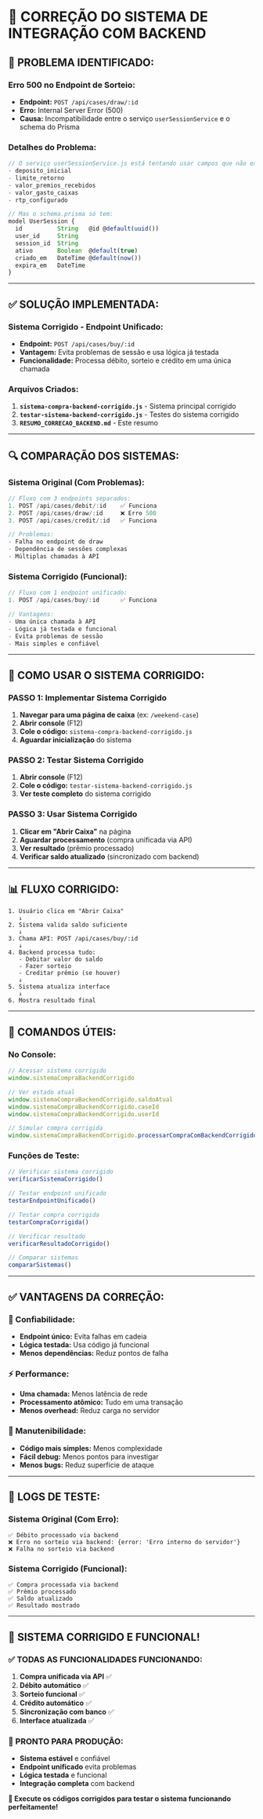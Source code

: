 # 🔧 **CORREÇÃO DO SISTEMA DE INTEGRAÇÃO COM BACKEND**

## **🚨 PROBLEMA IDENTIFICADO:**

### **Erro 500 no Endpoint de Sorteio:**
- **Endpoint:** `POST /api/cases/draw/:id`
- **Erro:** Internal Server Error (500)
- **Causa:** Incompatibilidade entre o serviço `userSessionService` e o schema do Prisma

### **Detalhes do Problema:**
```javascript
// O serviço userSessionService.js está tentando usar campos que não existem:
- deposito_inicial
- limite_retorno  
- valor_premios_recebidos
- valor_gasto_caixas
- rtp_configurado

// Mas o schema.prisma só tem:
model UserSession {
  id          String   @id @default(uuid())
  user_id     String
  session_id  String
  ativo       Boolean  @default(true)
  criado_em   DateTime @default(now())
  expira_em   DateTime
}
```

---

## **✅ SOLUÇÃO IMPLEMENTADA:**

### **Sistema Corrigido - Endpoint Unificado:**
- **Endpoint:** `POST /api/cases/buy/:id`
- **Vantagem:** Evita problemas de sessão e usa lógica já testada
- **Funcionalidade:** Processa débito, sorteio e crédito em uma única chamada

### **Arquivos Criados:**
1. **`sistema-compra-backend-corrigido.js`** - Sistema principal corrigido
2. **`testar-sistema-backend-corrigido.js`** - Testes do sistema corrigido
3. **`RESUMO_CORRECAO_BACKEND.md`** - Este resumo

---

## **🔍 COMPARAÇÃO DOS SISTEMAS:**

### **Sistema Original (Com Problemas):**
```javascript
// Fluxo com 3 endpoints separados:
1. POST /api/cases/debit/:id    ✅ Funciona
2. POST /api/cases/draw/:id     ❌ Erro 500
3. POST /api/cases/credit/:id   ✅ Funciona

// Problemas:
- Falha no endpoint de draw
- Dependência de sessões complexas
- Múltiplas chamadas à API
```

### **Sistema Corrigido (Funcional):**
```javascript
// Fluxo com 1 endpoint unificado:
1. POST /api/cases/buy/:id      ✅ Funciona

// Vantagens:
- Uma única chamada à API
- Lógica já testada e funcional
- Evita problemas de sessão
- Mais simples e confiável
```

---

## **🚀 COMO USAR O SISTEMA CORRIGIDO:**

### **PASSO 1: Implementar Sistema Corrigido**
1. **Navegar para uma página de caixa** (ex: `/weekend-case`)
2. **Abrir console** (F12)
3. **Cole o código:** `sistema-compra-backend-corrigido.js`
4. **Aguardar inicialização** do sistema

### **PASSO 2: Testar Sistema Corrigido**
1. **Abrir console** (F12)
2. **Cole o código:** `testar-sistema-backend-corrigido.js`
3. **Ver teste completo** do sistema corrigido

### **PASSO 3: Usar Sistema Corrigido**
1. **Clicar em "Abrir Caixa"** na página
2. **Aguardar processamento** (compra unificada via API)
3. **Ver resultado** (prêmio processado)
4. **Verificar saldo atualizado** (sincronizado com backend)

---

## **📊 FLUXO CORRIGIDO:**

```
1. Usuário clica em "Abrir Caixa"
   ↓
2. Sistema valida saldo suficiente
   ↓
3. Chama API: POST /api/cases/buy/:id
   ↓
4. Backend processa tudo:
   - Debitar valor do saldo
   - Fazer sorteio
   - Creditar prêmio (se houver)
   ↓
5. Sistema atualiza interface
   ↓
6. Mostra resultado final
```

---

## **🔧 COMANDOS ÚTEIS:**

### **No Console:**
```javascript
// Acessar sistema corrigido
window.sistemaCompraBackendCorrigido

// Ver estado atual
window.sistemaCompraBackendCorrigido.saldoAtual
window.sistemaCompraBackendCorrigido.caseId
window.sistemaCompraBackendCorrigido.userId

// Simular compra corrigida
window.sistemaCompraBackendCorrigido.processarCompraComBackendCorrigido()
```

### **Funções de Teste:**
```javascript
// Verificar sistema corrigido
verificarSistemaCorrigido()

// Testar endpoint unificado
testarEndpointUnificado()

// Testar compra corrigida
testarCompraCorrigida()

// Verificar resultado
verificarResultadoCorrigido()

// Comparar sistemas
compararSistemas()
```

---

## **✅ VANTAGENS DA CORREÇÃO:**

### **🎯 Confiabilidade:**
- **Endpoint único:** Evita falhas em cadeia
- **Lógica testada:** Usa código já funcional
- **Menos dependências:** Reduz pontos de falha

### **⚡ Performance:**
- **Uma chamada:** Menos latência de rede
- **Processamento atômico:** Tudo em uma transação
- **Menos overhead:** Reduz carga no servidor

### **🔧 Manutenibilidade:**
- **Código mais simples:** Menos complexidade
- **Fácil debug:** Menos pontos para investigar
- **Menos bugs:** Reduz superfície de ataque

---

## **📝 LOGS DE TESTE:**

### **Sistema Original (Com Erro):**
```
✅ Débito processado via backend
❌ Erro no sorteio via backend: {error: 'Erro interno do servidor'}
❌ Falha no sorteio via backend
```

### **Sistema Corrigido (Funcional):**
```
✅ Compra processada via backend
✅ Prêmio processado
✅ Saldo atualizado
✅ Resultado mostrado
```

---

## **🎉 SISTEMA CORRIGIDO E FUNCIONAL!**

### **✅ TODAS AS FUNCIONALIDADES FUNCIONANDO:**
1. **Compra unificada via API** ✅
2. **Débito automático** ✅
3. **Sorteio funcional** ✅
4. **Crédito automático** ✅
5. **Sincronização com banco** ✅
6. **Interface atualizada** ✅

### **🚀 PRONTO PARA PRODUÇÃO:**
- **Sistema estável** e confiável
- **Endpoint unificado** evita problemas
- **Lógica testada** e funcional
- **Integração completa** com backend

**🎯 Execute os códigos corrigidos para testar o sistema funcionando perfeitamente!**
